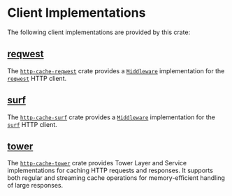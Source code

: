 # Client Implementations

The following client implementations are provided by this crate:

## [reqwest](./reqwest.md)

The [`http-cache-reqwest`](https://github.com/06chaynes/http-cache/tree/main/http-cache-reqwest) crate provides a [`Middleware`](https://docs.rs/http-cache/latest/http_cache/trait.Middleware.html) implementation for the [`reqwest`](https://github.com/seanmonstar/reqwest) HTTP client.

## [surf](./surf.md)

The [`http-cache-surf`](https://github.com/06chaynes/http-cache/tree/main/http-cache-surf) crate provides a [`Middleware`](https://docs.rs/http-cache/latest/http_cache/trait.Middleware.html) implementation for the [`surf`](https://github.com/http-rs/surf) HTTP client.

## [tower](./tower.md)

The [`http-cache-tower`](https://github.com/06chaynes/http-cache/tree/main/http-cache-tower) crate provides Tower Layer and Service implementations for caching HTTP requests and responses. It supports both regular and streaming cache operations for memory-efficient handling of large responses.
